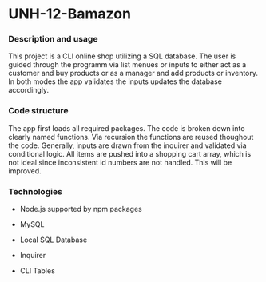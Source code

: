# UNH-12-Bamazon

### Description and usage

This project is a CLI online shop utilizing a SQL database. The user is guided through the programm via list menues or inputs to either act as a customer and buy products or as a manager and add products or inventory. In both modes the app validates the inputs updates the database accordingly.

### Code structure

The app first loads all required packages. The code is broken down into clearly named functions. Via recursion the functions are reused thoughout the code. Generally, inputs are drawn from the inquirer and validated via conditional logic. All items are pushed into a shopping cart array, which is not ideal since inconsistent id numbers are not handled. This will be improved.

### Technologies

* Node.js supported by npm packages

* MySQL

* Local SQL Database

* Inquirer

* CLI Tables